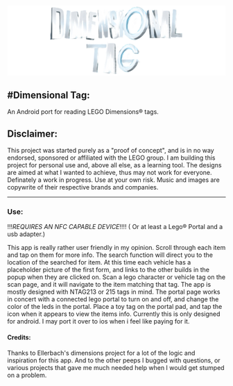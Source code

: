 ﻿![TitleImg](https://github.com/Absent-reality/Dimensional-Tag/blob/master/Resources/Images/Animation/logo65.png?raw=true)

#**Dimensional Tag:**
------------------
An Android port for reading LEGO Dimensions® tags. 

## Disclaimer:
This project was started purely as a "proof of concept", and is in no way endorsed, sponsored or affiliated with the LEGO group.
I am building this project for personal use and, above all else, as a learning tool. The designs are aimed at what I wanted to achieve, thus may not work for everyone. 
Definately a work in progress. Use at your own risk. Music and images are copywrite of their respective brands and companies.


-----------------------

### Use:
!!!*REQUIRES AN NFC CAPABLE DEVICE*!!!!
( Or at least a Lego® Portal and a usb adapter.)

This app is really rather user friendly in my opinion. Scroll through each item and tap on them for more info. The search function will direct you to the location of the 
searched for item. At this time each vehicle has a placeholder picture of the first form, and links to the other builds in the popup when they are clicked on. Scan a lego 
character or vehicle tag on the scan page, and it will navigate to the item matching that tag. The app is mostly designed with NTAG213 or 215 tags in mind. The portal page 
works in concert with a connected lego portal to turn on and off, and change the color of the leds in the portal. Place a toy tag on the portal pad, and tap the icon when it 
appears to view the items info. Currently this is only designed for android. I may port it over to ios when i feel like paying for it. 


#### Credits:
Thanks to Ellerbach's dimensions project for a lot of the logic and inspiration for this app. 
And to the other peeps I bugged with questions, or various projects that gave me much needed help when I would get stumped on a problem.
